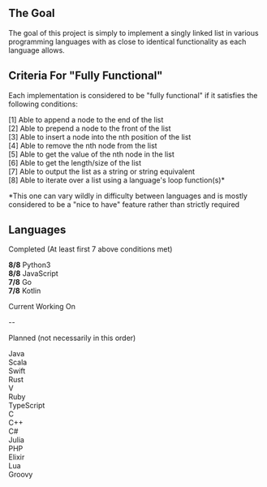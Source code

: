 ## The Goal

The goal of this project is simply to implement a singly linked list in various programming languages with as close to identical functionality as each language allows.

## Criteria For "Fully Functional"

Each implementation is considered to be "fully functional" if it satisfies the following conditions:

[1] Able to append a node to the end of the list\
[2] Able to prepend a node to the front of the list\
[3] Able to insert a node into the nth position of the list\
[4] Able to remove the nth node from the list\
[5] Able to get the value of the nth node in the list\
[6] Able to get the length/size of the list\
[7] Able to output the list as a string or string equivalent\
[8] Able to iterate over a list using a language's loop function(s)*

*This one can vary wildly in difficulty between languages and is mostly considered to be a "nice to have" feature rather than strictly required

## Languages

Completed (At least first 7 above conditions met)

**8/8** Python3\
**8/8** JavaScript\
**7/8** Go\
**7/8** Kotlin

Current Working On

--

Planned (not necessarily in this order)

Java\
Scala\
Swift\
Rust\
V\
Ruby\
TypeScript\
C\
C++\
C#\
Julia\
PHP\
Elixir\
Lua\
Groovy

